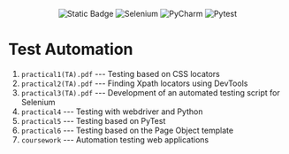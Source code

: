 <p align = "center">
  <img alt="Static Badge" src="https://img.shields.io/badge/DevTools-2024-a?style=plastic&labelColor=black&color=grey">
  <img alt="Selenium" src="https://img.shields.io/badge/Selenium-3.17.2-a?style=plastic&logo=selenium&labelColor=black&color=grey">
  <img alt="PyCharm" src="https://img.shields.io/badge/PyCharm-2023.2.5-blue?style=plastic&logo=pycharm&logoColor=lightgreen&labelColor=black&color=grey">
  <img alt="Pytest" src="https://img.shields.io/badge/PyTest-8.1.1-a?style=plastic&logo=pytest&labelColor=black&color=grey">
</p>

# Test Automation

1. ```practical1(TA).pdf``` --- Testing based on CSS locators
2. ```practical2(TA).pdf``` --- Finding Xpath locators using DevTools
3. ```practical3(TA).pdf``` --- Development of an automated testing script for Selenium
4. ```practical4``` --- Testing with webdriver and Python
5. ```practical5``` --- Testing based on PyTest
6. ```practical6``` --- Testing based on the Page Object template
7. ```coursework``` --- Automation testing web applications
